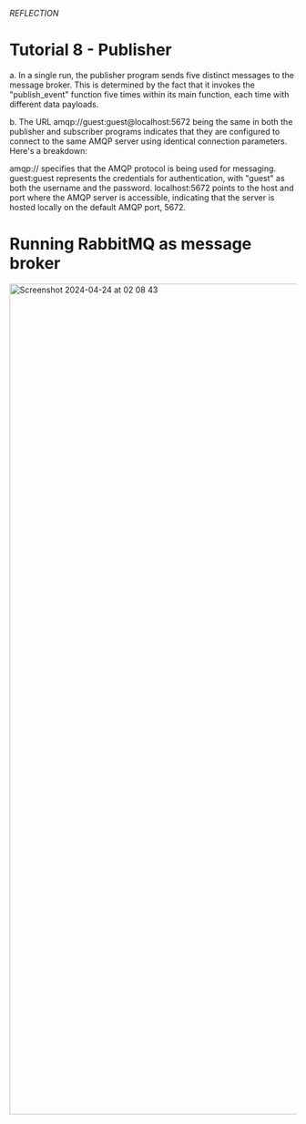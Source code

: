 *REFLECTION*
# Tutorial 8 - Publisher

a. In a single run, the publisher program sends five distinct messages to the message broker. This is determined by the fact that it invokes the "publish_event" function five times within its main function, each time with different data payloads.

b. The URL amqp://guest:guest@localhost:5672 being the same in both the publisher and subscriber programs indicates that they are configured to connect to the same AMQP server using identical connection parameters. Here's a breakdown:

amqp:// specifies that the AMQP protocol is being used for messaging.
guest:guest represents the credentials for authentication, with "guest" as both the username and the password.
localhost:5672 points to the host and port where the AMQP server is accessible, indicating that the server is hosted locally on the default AMQP port, 5672.

# Running RabbitMQ as message broker
<img width="1459" alt="Screenshot 2024-04-24 at 02 08 43" src="https://github.com/mariagrizelda/tutorial8-publisher/assets/134635504/3fb62ddf-0e8f-49d0-aa80-a40e44b7bced">
